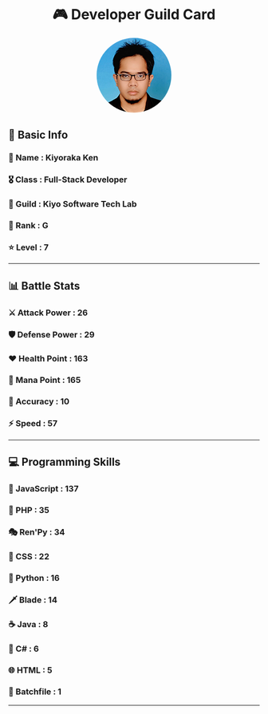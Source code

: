 <div align="center">

# 🎮 Developer Guild Card

<!-- Replace with your profile image -->
<img src="./assets/profile.png" width="150" height="150" style="border-radius: 50%"/>
</div>

##  📌 Basic Info
### 👤 Name : Kiyoraka Ken
### 🎖️ Class : Full-Stack Developer
### 🎪 Guild : Kiyo Software Tech Lab 
### 🔰 Rank : G 
### ⭐ Level : 7

---
## 📊 Battle Stats

### ⚔️ Attack Power  : 26 
### 🛡️ Defense Power : 29 
### ❤️ Health Point  : 163 
### 🔮 Mana Point    : 165 
### 🎯 Accuracy      : 10 
### ⚡ Speed         : 57

---
## 💻 Programming Skills

### 📜 JavaScript : 137
### 🐘 PHP : 35
### 🎭 Ren'Py : 34
### 🎨 CSS : 22
### 🐍 Python : 16
### 🗡️ Blade : 14
### ☕ Java : 8
### 🎯 C# : 6
### 🌐 HTML : 5
### 📝 Batchfile : 1
---